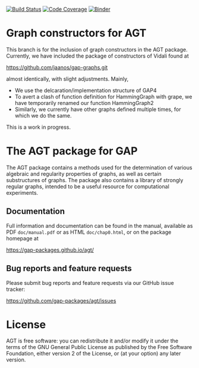 [![Build Status](https://github.com/gap-packages/agt/workflows/CI/badge.svg?branch=main)](https://github.com/gap-packages/agt/actions?query=workflow%3ACI+branch%3Amain)
[![Code Coverage](https://codecov.io/github/gap-packages/agt/coverage.svg?branch=main&token=)](https://codecov.io/gh/gap-packages/agt)
[![Binder](https://mybinder.org/badge.svg)](https://mybinder.org/v2/gh/gap-packages/agt/master)

# Graph constructors for AGT

This branch is for the inclusion of graph constructors in the AGT package. 
Currently, we have included the package of constructors of Vidali found at

<https://github.com/jaanos/gap-graphs.git>

almost identically, with slight adjustments. Mainly,

- We use the delcaration/implementation structure of GAP4
- To avert a clash of function definition for HammingGraph with grape, 
  we have temporarily renamed our function HammingGraph2
- Similarly, we currently have other graphs defined multiple times, for which we do the same.

This is a work in progress.


# The AGT package for GAP

The AGT package contains a methods used for the determination of  various 
algebraic and regularity properties of graphs, as well as certain substructures 
of graphs. The package also contains a library of strongly regular graphs,
intended to be a useful resource for computational experiments. 
  

## Documentation

Full information and documentation can be found in the manual, available
as PDF `doc/manual.pdf` or as HTML `doc/chap0.html`, or on the package
homepage at

  <https://gap-packages.github.io/agt/>


## Bug reports and feature requests

Please submit bug reports and feature requests via our GitHub issue tracker:

  <https://github.com/gap-packages/agt/issues>


# License

AGT is free software: you can redistribute it and/or modify
it under the terms of the GNU General Public License as published by
the Free Software Foundation, either version 2 of the License, or
(at your option) any later version.


